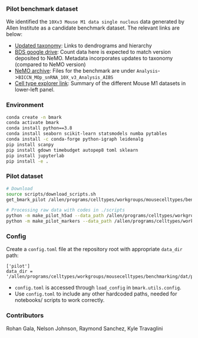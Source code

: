 ### Pilot benchmark dataset
 
We identified the `10Xv3 Mouse M1 data single nucleus` data generated by Allen Institute as a candidate benchmark dataset. The relevant links are below:
 - [Updated taxonomy](https://github.com/AllenInstitute/MOp_taxonomies_ontology): Links to dendrograms and hierarchy
 - [BDS google drive](https://drive.google.com/drive/folders/1SHtu-NRbJQ364VsykH2sQbfmkysrwK_TrpXHnh21S7XdTDmuBV7IH0M5OL8oCq-yJkBYerhl): Count data here is expected to match version deposited to NeMO. Metadata incorporates updates to taxonomy (compared to NeMO version) 
 - [NeMO archive](https://assets.nemoarchive.org/dat-ch1nqb7): Files for the benchmark are under `Analysis`->`BICCN_MOp_snRNA_10X_v3_Analysis_AIBS`
 - [Cell type explorer link](https://knowledge.brain-map.org/celltypes): Summary of the different Mouse M1 datasets in lower-left panel.

### Environment
```bash
conda create -n bmark
conda activate bmark
conda install python==3.8
conda install seaborn scikit-learn statsmodels numba pytables
conda install -c conda-forge python-igraph leidenalg
pip install scanpy
pip install gdown timebudget autopep8 toml sklearn
pip install jupyterlab
pip install -e .
```

 ### Pilot dataset
```bash
# Download
source scripts/download_scripts.sh
get_bmark_pilot /allen/programs/celltypes/workgroups/mousecelltypes/benchmarking/dat/pilot/

# Processing raw data with codes in ./scripts
python -m make_pilot_h5ad --data_path /allen/programs/celltypes/workgroups/mousecelltypes/benchmarking/dat/pilot --min_sample_thr 20 --write_h5ad 1
python -m make_pilot_markers --data_path /allen/programs/celltypes/workgroups/mousecelltypes/benchmarking/dat/pilot --write_csv 1
```

### Config
Create a `config.toml` file at the repository root with appropriate `data_dir` path:
```
['pilot']
data_dir = '/allen/programs/celltypes/workgroups/mousecelltypes/benchmarking/dat/pilot/'
```
 - `config.toml` is accessed through `load_config` in `bmark.utils.config`. 
 - Use `config.toml` to include any other hardcoded paths, needed for notebooks/ scripts to work correctly.

 ### Contributors
Rohan Gala, Nelson Johnson, Raymond Sanchez, Kyle Travaglini